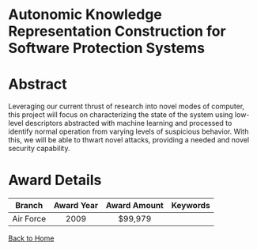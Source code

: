 
Autonomic Knowledge Representation Construction for Software Protection Systems
===============================================================================

# Abstract


Leveraging our current thrust of research into novel modes of computer, this project will focus on characterizing the state of the system using low-level descriptors abstracted with machine learning and processed to identify normal operation from varying levels of suspicious behavior. With this, we will be able to thwart novel attacks, providing a needed and novel security capability.  

# Award Details

|Branch|Award Year|Award Amount|Keywords|
| :---: | :---: | :---: | :---: |
|Air Force|2009|$99,979||
  
  


[Back to Home](https://github.com/chrischow/dod_sbir_awards#2299)
